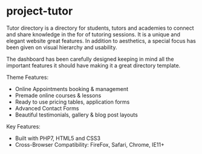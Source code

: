 # project-tutor
Tutor directory is a directory for students, tutors and academies to connect and share knowledge in the for of tutoring sessions. It is a unique and elegant website great features. In addition to aesthetics, a special focus has been given on visual hierarchy and usability.

The dashboard has been carefully designed keeping in mind all the important features it should have making it a great directory template.

Theme Features:
- Online Appointments booking & management
- Premade online courses & lessons
- Ready to use pricing tables, application forms
- Advanced Contact Forms
- Beautiful testimonials, gallery & blog post layouts

Key Features:
- Built with PHP7, HTML5 and CSS3
- Cross-Browser Compatibility: FireFox, Safari, Chrome, IE11+
